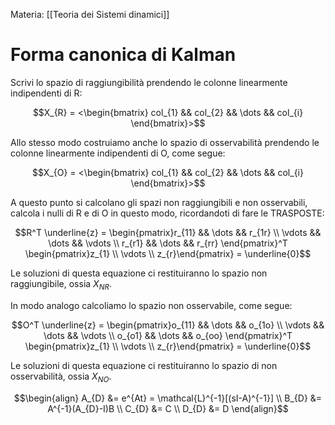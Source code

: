 Materia: [[Teoria dei Sistemi dinamici]]

# Forma canonica di Kalman

Scrivi lo spazio di raggiungibilità prendendo le colonne linearmente indipendenti di R: 

$$X_{R} = <\begin{bmatrix} col_{1} && col_{2} && \dots && col_{i}  \end{bmatrix}>$$

Allo stesso modo costruiamo anche lo spazio di osservabilità prendendo le colonne linearmente indipendenti di O, come segue:

$$X_{O} = <\begin{bmatrix} col_{1} && col_{2} && \dots && col_{i}  \end{bmatrix}>$$

A questo punto si calcolano gli spazi non raggiungibili e non osservabili, calcola i nulli di R e di O in questo modo, ricordandoti di fare le TRASPOSTE:

$$R^T \underline{z} = \begin{pmatrix}r_{11} && \dots && r_{1r} \\ \vdots && \dots && \vdots \\ r_{r1} && \dots && r_{rr} \end{pmatrix}^T \begin{pmatrix}z_{1} \\ \vdots \\ z_{r}\end{pmatrix} = \underline{0}$$

Le soluzioni di questa equazione ci restituiranno lo spazio non raggiungibile, ossia $X_{NR}$.

In modo analogo calcoliamo lo spazio non osservabile, come segue:

$$O^T \underline{z} = \begin{pmatrix}o_{11} && \dots && o_{1o} \\ \vdots && \dots && \vdots \\ o_{o1} && \dots && o_{oo} \end{pmatrix}^T \begin{pmatrix}z_{1} \\ \vdots \\ z_{r}\end{pmatrix} = \underline{0}$$

Le soluzioni di questa equazione ci restituiranno lo spazio di non osservabilità, ossia $X_{NO}$.

$$\begin{align} A_{D} &= e^{At} = \mathcal{L}^{-1}[(sI-A)^{-1}]  \\ B_{D} &= A^{-1}(A_{D}-I)B  \\ C_{D} &= C  \\ D_{D} &= D \end{align}$$